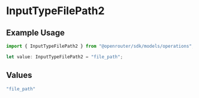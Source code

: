# InputTypeFilePath2

## Example Usage

```typescript
import { InputTypeFilePath2 } from "@openrouter/sdk/models/operations";

let value: InputTypeFilePath2 = "file_path";
```

## Values

```typescript
"file_path"
```